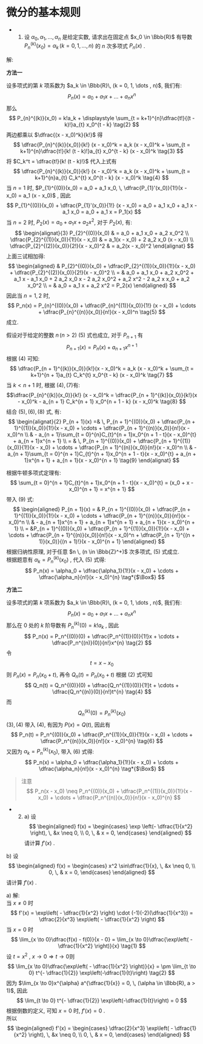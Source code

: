 # 微分的基本规则

* 1. 设 
$\alpha_0, \alpha_1, \dots , \alpha_n$ 
是给定实数, 请求出在固定点 $x_0 \in \Bbb{R}$ 
有导数 $P_{n}^{(k)}(x_0) = \alpha_k \, (k = 0, 1, \dots, n)$
的 $n$ 次多项式 $P_n(x)$ .

解: </br>

**方法一**

设多项式的第 $k$ 项系数为 $a_k \in \Bbb{R}\, (k = 0, 1, \dots , n)$, 我们有:
$$P_n(x) = a_0 + a_1 x + \dots + a_n x^n \tag{1}$$
那么 
$$
P_{n}^{(k)}(x_0) = k!a_k + \displaystyle \sum_{t = k+1}^{n}\dfrac{t!}{(t - k)!}a_{t} x_0^{t - k} \tag{2}
$$
两边都乘以 $\dfrac{(x - x_0)^k}{k!}$ 得
$$
\dfrac{P_{n}^{(k)}(x_0)}{k!} (x - x_0)^k = a_k (x - x_0)^k + \sum_{t = k+1}^{n}\dfrac{t!}{k! (t - k)!}a_{t} x_0^{t - k} (x - x_0)^k \tag{3}
$$
将 $C_k^t = \dfrac{t!}{k! (t - k)!}$ 代入上式有
$$
\dfrac{P_{n}^{(k)}(x_0)}{k!} (x - x_0)^k = a_k (x - x_0)^k + \sum_{t = k+1}^{n}a_{t} C_k^{t} x_0^{t - k} (x - x_0)^k \tag{4}
$$
当 $n = 1$ 时, $P_{1}^{(0)}(x_0) = a_0 + a_1 x_0, \, \dfrac{P_{1}'(x_0)}{1!}(x - x_0) = a_1 (x - x_0)$ , 因此
$$
P_{1}^{(0)}(x_0) + \dfrac{P_{1}'(x_0)}{1!} (x - x_0) = a_0 + a_1 x_0 + a_1 x - a_1 x_0 = a_0 + a_1 x = P_1(x)
$$
当 $n = 2$ 时, $P_{2}(x) = a_0 + a_1 x + a_2 x^2$, 对于 $P_2(x)$, 有:
$$
\begin{alignat}{3}
P_{2}^{(0)}(x_0) & = a_0 + a_1 x_0 + a_2 x_0^2 \\
\dfrac{P_{2}^{(1)}(x_0)}{1!}(x - x_0) & = a_1(x - x_0) + 2 a_2 x_0 (x - x_0) \\
\dfrac{P_{2}^{(2)}(x_0)}{2!}(x - x_0)^2 & = a_2(x - x_0)^2
\end{alignat}
$$
上面三试相加得:
$$
\begin{aligned}
& P_{2}^{(0)}(x_0) + \dfrac{P_{2}^{(1)}(x_0)}{1!}(x - x_0) + \dfrac{P_{2}^{(2)}(x_0)}{2!}(x - x_0)^2 \\
= & a_0 + a_1 x_0 + a_2 x_0^2 + a_1 x - a_1 x_0 + 2 a_2 x_0 x - 2 a_2 x_0^2 + a_2 x^2 - 2 a_2 x x_0 + a_2 x_0^2 \\
= & a_0 + a_1 x + a_2 x^2 = P_2(x)
\end{aligned}
$$
因此当 $n = 1, 2$ 时, 
$$
P_n(x) = P_{n}^{(0)}(x_0) + \dfrac{P_{n}^{(1)}(x_0)}{1!} (x - x_0) + \cdots + \dfrac{P_{n}^{(n)}(x_0)}{n!}(x - x_0)^n \tag{5}
$$
成立.

假设对于给定的整数 $n \, (n > 2)$ $(5)$ 式也成立,
对于 $P_{n + 1}$ 有
$$P_{n + 1}(x) = P_n(x) + a_{n + 1} x^{n + 1} \tag{6}$$
根据 $(4)$ 可知:
$$
\dfrac{P_{n + 1}^{(k)}(x_0)}{k!}(x - x_0)^k = a_k (x - x_0)^k + \sum_{t = k+1}^{n + 1}a_{t} C_k^{t} x_0^{t - k} (x - x_0)^k \tag{7}
$$
当 $k < n + 1$ 时, 根据 $(4), (7)$有:
$$\dfrac{P_{n}^{(k)}(x_0)}{k!} (x - x_0)^k = \dfrac{P_{n + 1}^{(k)}(x_0)}{k!}(x - x_0)^k -  a_{n + 1} C_k^{n + 1} x_0^{n + 1 - k} (x - x_0)^k
\tag{8}
$$
结合 $(5), (6), (8)$ 式, 有:
$$
\begin{alignat}{2}
P_{n + 1}(x) =& \, P_{n + 1}^{(0)}(x_0) + \dfrac{P_{n + 1}^{(1)}(x_0)}{1!}(x - x_0) + \cdots + \dfrac{P_{n + 1}^{(n)}(x_0)}{n!}(x - x_0)^n \\
& - a_{n + 1}\sum_{t = 0}^{n}C_{t}^{n + 1}x_0^{n + 1 - t}(x - x_0)^{t} + a_{n + 1}x^{n + 1} \\
= & \, P_{n + 1}^{(0)}(x_0) + \dfrac{P_{n + 1}^{(1)}(x_0)}{1!}(x - x_0) + \cdots + \dfrac{P_{n + 1}^{(n)}(x_0)}{n!}(x - x_0)^n \\
& - a_{n + 1}\sum_{t = 0}^{n + 1}C_{t}^{n + 1}x_0^{n + 1 - t}(x - x_0)^{t} + a_{n + 1}x^{n + 1} + a_{n + 1}(x - x_0)^{n + 1} \tag{9}
\end{alignat}
$$

根据牛顿多项式定理有:
$$
\sum_{t = 0}^{n + 1}C_{t}^{n + 1}x_0^{n + 1 - t}(x - x_0)^{t} = (x_0 + x - x_0)^{n + 1} = x^{n + 1}
$$
带入 $(9)$ 式:
$$
\begin{aligned}
P_{n + 1}(x) = & P_{n + 1}^{(0)}(x_0) + \dfrac{P_{n + 1}^{(1)}(x_0)}{1!}(x - x_0) + \cdots + \dfrac{P_{n + 1}^{(n)}(x_0)}{n!}(x - x_0)^n \\
& - a_{n + 1}x^{n + 1} + a_{n + 1}x^{n + 1} + a_{n + 1}(x - x_0)^{n + 1} \\
= &P_{n + 1}^{(0)}(x_0) + \dfrac{P_{n + 1}^{(1)}(x_0)}{1!}(x - x_0) + \cdots + \dfrac{P_{n + 1}^{(n)}(x_0)}{n!}(x - x_0)^n +  \dfrac{P_{n + 1}^{(n + 1)}(x_0)}{(n + 1)!}(x - x_0)^{n + 1}
\end{aligned}
$$
根据归纳性原理, 对于任意 $n \, (n \in \Bbb{Z}^+)$ 次多项式, $(5)$ 式成立. </br>
根据题意有 $\alpha_k = P_n^{(k)}(x_0)$ , 代入 $(5)$ 式得:
$$
P_n(x) = \alpha_0 + \dfrac{\alpha_1}{1!}(x - x_0) + \cdots + \dfrac{\alpha_n}{n!}(x - x_0)^{n} \tag*{$\Box$}
$$

**方法二**

设多项式的第 $k$ 项系数为 $a_k \in \Bbb{R}\, (k = 0, 1, \dots , n)$, 我们有:
$$P_n(x) = a_0 + a_1 x + \dots + a_n x^n \tag{1}$$
那么在 $0$ 处的 $k$ 阶导数有 $P_n^{(k)}(0) = k!a_k$ , 
因此
$$
P_n(x) = P_n^{(0)}(0) + \dfrac{P_n^{(1)}(0)}{1!}x + \cdots + \dfrac{P_n^{(n)}(0)}{n!}x^{n} \tag{2}
$$
令 
$$t = x - x_0 \tag{3}$$
则 $P_n(x) = P_n(x_0 + t)$, 再令 $Q_n(t) = P_n(x_0 + t)$
根据 $(2)$ 式可知
$$
Q_n(t) = Q_n^{(0)}(0) + \dfrac{Q_n^{(1)}(0)}{1!}t + \cdots + \dfrac{Q_n^{(n)}(0)}{n!}t^{n} \tag{4}
$$
而 
$$Q_n^{(k)}(0) = P_n^{(k)}(x_0) \tag{5}$$
$(3), (4)$ 带入 $(4)$, 有因为 $P(x) = Q(t)$, 因此有
$$
P_n(t) = P_n^{(0)}(x_0) + \dfrac{P_n^{(1)}(x_0)}{1!}(x - x_0) + \cdots + \dfrac{P_n^{(n)}(x_0)}{n!}(x - x_0)^{n} \tag{6}
$$
又因为 $\alpha_k = P_n^{(k)}(x_0)$, 带入 $(6)$ 式得:
$$
P_n(x) = \alpha_0 + \dfrac{\alpha_1}{1!}(x - x_0) + \cdots + \dfrac{\alpha_n}{n!}(x - x_0)^{n} \tag*{$\Box$}
$$

> 注意
$$
P_n(x - x_0) \neq P_n^{(0)}(x_0) + \dfrac{P_n^{(1)}(x_0)}{1!}(x - x_0) + \cdots + \dfrac{P_n^{(n)}(x_0)}{n!}(x - x_0)^{n}
$$

* 2. a) 设
$$
\begin{aligned}
f(x) = \begin{cases}
\exp \left(- \dfrac{1}{x^2} \right), \, &x \neq 0, \\
0, \, & x = 0,
\end{cases}
\end{aligned}
$$
请计算 $f'(x)$ .

b) 设
$$
\begin{aligned}
f(x) = \begin{cases}
x^2 \sin\dfrac{1}{x}, \, &x \neq 0, \\
0, \, & x = 0,
\end{cases}
\end{aligned}
$$
请计算 $f'(x)$ .

a) 解: </br>
当 $x \ne 0$ 时 
$$
f'(x) = \exp\left( - \dfrac{1}{x^2} \right) \cdot (-1)(-2)(\dfrac{1}{x^3}) = \dfrac{2}{x^3} \exp\left( - \dfrac{1}{x^2} \right)
$$
当 $x = 0$ 时
$$
\lim_{x \to 0}\dfrac{f(x) - f(0)}{x - 0} = \lim_{x \to 0}\dfrac{\exp\left( - \dfrac{1}{x^2} \right)}{x} \tag{1}
$$
设 $t = x^2$ , $x \to 0 \Rightarrow t \to 0$则
$$
\lim_{x \to 0}\dfrac{\exp\left( - \dfrac{1}{x^2} \right)}{x} = \pm \lim_{t \to 0} t^{- \dfrac{1}{2}} \exp\left(-\dfrac{1}{t}\right) \tag{2}
$$
因为 $\lim_{x \to 0}x^{\alpha} a^{\dfrac{1}{x}} = 0, \, (\alpha \in \Bbb{R}, a > 1)$, 
因此 
$$
\lim_{t \to 0} t^{- \dfrac{1}{2}} \exp\left(-\dfrac{1}{t}\right) = 0
$$
根据倒数的定义, 可知 $x = 0$ 时, $f'(x) = 0$ .</br>
所以
$$
\begin{aligned}
f'(x) = \begin{cases}
\dfrac{2}{x^3} \exp\left( - \dfrac{1}{x^2} \right), \, &x \neq 0, \\
0, \, & x = 0,
\end{cases}
\end{aligned}
$$